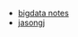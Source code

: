 * [bigdata notes](https://github.com/heibaiying/BigData-Notes)
* [jasongj](http://www.jasongj.com/tags/big-data/)
